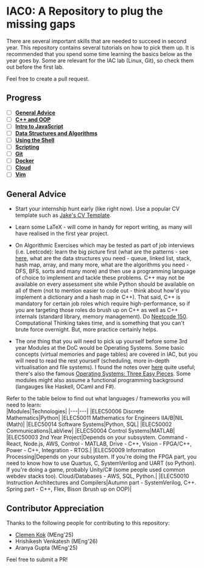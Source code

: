 # IAC0: A Repository to plug the missing gaps

There are several important skills that are needed to succeed in second year. This repository contains several tutorials on how to pick them up. It is recommended that you spend some time learning the basics below as the year goes by. Some are relevant for the IAC lab (Linux, Git), so check them out before the first lab.

Feel free to create a pull request.

## Progress

- [ ] [**General Advice**](#general-advice)
- [ ] [**C++ and OOP**](/C++.md)
- [ ] [**Intro to JavaScript**](/JavaScript.md)
- [ ] [**Data Structures and Algorithms**](/DSandA.md)
- [ ] [**Using the Shell**](/shell_cheat_sheet.md)
- [ ] [**Scripting**](/Scripting.md)
- [ ] [**Git**](/Git.md)
- [ ] [**Docker**](/Docker.md)
- [ ] [**Cloud**](/Cloud.md)
- [ ] [**Vim**](/Vim.md)

## General Advice

- Start your internship hunt early (like right now). Use a popular CV template such as [Jake's CV Template](https://www.overleaf.com/latex/templates/jakes-resume/syzfjbzwjncs).  

- Learn some LaTeX - will come in handy for report writing, as many will have realised in the first year project.

- On Algorithmic Exercises which may be tested as part of job interviews (i.e. Leetcode): learn the big picture first (what are the patterns - see [here](https://seanprashad.com/leetcode-patterns/), what are the data structures you need - queue, linked list, stack, hash map, array, and many more, what are the algorithms you need - DFS, BFS, sorts and many more) and then use a programming language of choice to implement and tackle these problems. C++ may not be available on every assessment site while Python should be available on all of them (not to mention easier to code out - think about how'd you implement a dictionary and a hash map in C++). That said, C++ is mandatory for certain job roles which require high-performance, so if you are targeting those roles do brush up on C++ as well as C++ internals (standard library, memory management). Do [Neetcode 150](https://neetcode.io/roadmap). Computational Thinking takes time, and is something that you can't brute force overnight. But, more practice certainly helps.
  
- The one thing that you will need to pick up yourself before some 3rd year Modules at the DoC would be Operating Systems. Some basic concepts (virtual memories and page tables) are covered in IAC, but you will need to read the rest yourself (scheduling, more in-depth virtualisation and file systems). I found the notes over [here](https://github.com/lin-e/imperial-revision) quite useful; there's also the famous [Operating Systems: Three Easy Pieces](https://pages.cs.wisc.edu/~remzi/OSTEP/). Some modules might also assume a functional programming background (langauges like Haskell, OCaml and F#).      

Refer to the table below to find out what languages / frameworks you will need to learn:  
|Modules|Technologies|
|---|---|
|ELEC50006 Discrete Mathematics|Python|
|ELEC50011 Mathematics for Engineers IIA/B|NIL (Math)|
|ELEC50014 Software Systems|Python, SQL|
|ELEC50002 Communications|LabView|
|ELEC50004 Control Systems|MATLAB|
|ELEC50003 2nd Year Project|Depends on your subsystem. Command - React, Node.js, AWS, Control - MATLAB, Drive - C++, Vision - FPGA/C++, Power - C++, Integration - RTOS.|
|ELEC50009 Information Processing|Depends on your subsystem. If you're doing the FPGA part, you need to know how to use Quartus, C, SystemVerilog and UART (so Python). If you're doing a game, probably Unity/C# (some people used common webdev stacks too). Cloud/Databases - AWS, SQL, Python.|
|ELEC50010 Instruction Architectures and Compilers|Autumn part - SystemVerilog, C++. Spring part - C++, Flex, Bison (brush up on OOP)|

## Contributor Appreciation

Thanks to the following people for contributing to this repository:

- [Clemen Kok](https://clemenkok.com/) (MEng'25)
- Hrishikesh Venkatesh (MEng'26)
- Aranya Gupta (MEng'25)

Feel free to submit a PR!
